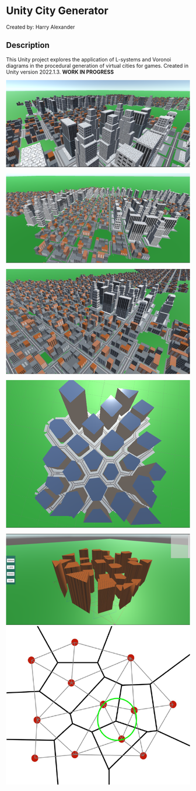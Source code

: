 # Unity City Generator

Created by: Harry Alexander

## Description

This Unity project explores the application of L-systems and Voronoi diagrams in the procedural generation of virtual cities for games. Created in Unity version 2022.1.3. **WORK IN PROGRESS**

![City made with L-systems](images/L-sys_city3.PNG)

![City made with L-systems 2](images/L-sys_city2.PNG)

![City made with L-systems 3](images/L-sys_city1.PNG)

![City made with Voronoi diagrams](images/voronoi_city.PNG)

![City made with Voronoi diagrams 2](images/voronoi-city-bricks.PNG)
![Delaunay triangulation and subsequent Voronoi diagram](images/voronoi_delaunay.png)

